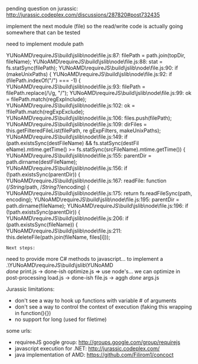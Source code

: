 pending question on jurassic: http://jurassic.codeplex.com/discussions/287820#post732435



implement the next module (file) so the read/write code is actually going somewhere that can be tested

        
need to implement module path

YUNoAMD\requireJS\build\jslib\node\file.js:87:                    filePath = path.join(topDir, fileName);
YUNoAMD\requireJS\build\jslib\node\file.js:88:                    stat = fs.statSync(filePath);
YUNoAMD\requireJS\build\jslib\node\file.js:90:                        if (makeUnixPaths) {
YUNoAMD\requireJS\build\jslib\node\file.js:92:                            if (filePath.indexOf("/") === -1) {
YUNoAMD\requireJS\build\jslib\node\file.js:93:                                filePath = filePath.replace(/\\/g, "/");
YUNoAMD\requireJS\build\jslib\node\file.js:99:                            ok = filePath.match(regExpInclude);
YUNoAMD\requireJS\build\jslib\node\file.js:102:                            ok = !filePath.match(regExpExclude);
YUNoAMD\requireJS\build\jslib\node\file.js:106:                            files.push(filePath);
YUNoAMD\requireJS\build\jslib\node\file.js:109:                        dirFiles = this.getFilteredFileList(filePath, re
gExpFilters, makeUnixPaths);
YUNoAMD\requireJS\build\jslib\node\file.js:149:                if (path.existsSync(destFileName) && fs.statSync(destFil
eName).mtime.getTime() >= fs.statSync(srcFileName).mtime.getTime()) {
YUNoAMD\requireJS\build\jslib\node\file.js:155:            parentDir = path.dirname(destFileName);
YUNoAMD\requireJS\build\jslib\node\file.js:156:            if (!path.existsSync(parentDir)) {
YUNoAMD\requireJS\build\jslib\node\file.js:167:        readFile: function (/*String*/path, /*String?*/encoding) {
YUNoAMD\requireJS\build\jslib\node\file.js:175:            return fs.readFileSync(path, encoding);
YUNoAMD\requireJS\build\jslib\node\file.js:195:            parentDir = path.dirname(fileName);
YUNoAMD\requireJS\build\jslib\node\file.js:196:            if (!path.existsSync(parentDir)) {
YUNoAMD\requireJS\build\jslib\node\file.js:206:            if (path.existsSync(fileName)) {
YUNoAMD\requireJS\build\jslib\node\file.js:211:                        this.deleteFile(path.join(fileName, files[i]));

    
    
    
    
    
    
    
    Next steps:
  need to provide more C# methods to javascript... to implement a .\YUNoAMD\requireJS\build\jslib\YUNoAMD\
    *done* print.js -> done-ish
	optimize.js =>  use node's...  we can optimize in post-processing
	load.js -> done-ish
	file.js ->  aggh
	*done* args.js 


Jurassic limitations:

* don't see a way to hook up functions with variable # of arguments
* don't see a way to control the context of execution (faking this wrapping in function(){})
* no support for long (used for filetime)  
  
  
some urls:
* requireeJS google group: http://groups.google.com/group/requirejs
* javascript execution for .NET:  http://jurassic.codeplex.com/ 
* java implementation of AMD: https://github.com/Filirom1/concoct
